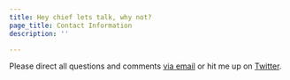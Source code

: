 ```yaml
---
title: Hey chief lets talk, why not?
page_title: Contact Information
description: ''

---
```

Please direct all questions and comments <a href="mailto:greg@airbagindustries.com?subject=Hello Airbag">via email</a> or hit me up on <a href="http://www.twitter.com/brilliantcrank.com">Twitter</a>.
